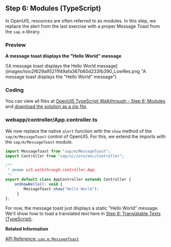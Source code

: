 <!-- loio3510034eb6274fd8a8fb7d65c2f1aa46 -->

## Step 6: Modules \(TypeScript\)

In OpenUI5, resources are often referred to as modules. In this step, we replace the alert from the last exercise with a proper Message Toast from the `sap.m` library.



### Preview

  
  
**A message toast displays the "Hello World" message**

![A message toast displays the Hello World message](images/loio2f629a95211f49afa367b60d233fb390_LowRes.png "A message toast displays the "Hello World" message")



<a name="loio3510034eb6274fd8a8fb7d65c2f1aa46__section_nlr_cvc_syb"/>

### Coding

You can view all files at [OpenUI5 TypeScript Walkthrough - Step 6: Modules](https://github.com/sap-samples/ui5-typescript-walkthrough/tree/main/steps/06) and [download the solution as a zip file](https://sap-samples.github.io/ui5-typescript-walkthrough/ui5-typescript-walkthrough-step-06.zip).



<a name="loio3510034eb6274fd8a8fb7d65c2f1aa46__section_olr_cvc_syb"/>

### webapp/controller/App.controller.ts

We now replace the native `alert` function with the `show` method of the `sap/m/MessageToast` control of OpenUI5. For this, we extend the imports with the `sap/m/MessageToast` module.

```js
import MessageToast from "sap/m/MessageToast";
import Controller from "sap/ui/core/mvc/Controller";

/**
 * @name ui5.walkthrough.controller.App
 */
export default class AppController extends Controller {
    onShowHello(): void {
        MessageToast.show("Hello World");
     }
};
```

For now, the message toast just displays a static "Hello World" message. We'll show how to load a translated text here in [Step 8: Translatable Texts \(TypeScript\)](step-8-translatable-texts-typescript-4dcf52e.md).

**Related Information**  


[API Reference: `sap.m.MessageToast`](https://ui5.sap.com/#/api/sap.m.MessageToast)

